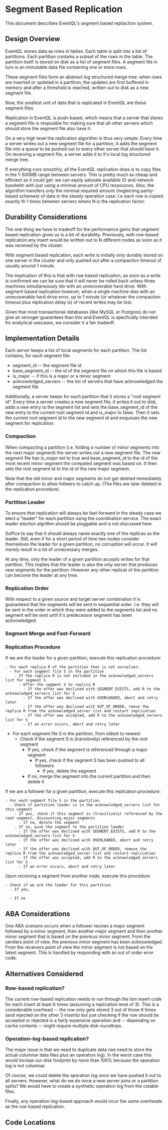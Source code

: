 Segment Based Replication
=========================

This document describes EventQL's segment based repliaction system.


Design Overview
---------------

EventQL stores data as rows in tables. Each table is split into a list of
partitions. Each partition contains a subset of the rows in the table. The
partition itself is stored on disk as a list of segment files. A segment file in
turn is an immutable data file containing one or more rows.

These segment files form an abstract log structured merge tree: when rows are
inserted or updated in a partition, the updates are first buffered in memory
and after a threshold is reached, written out to disk as a new segment file.

Now, the smallest unit of data that is replicated in EventQL are these segment
files.

Replication in EventQL is push-based, which means that a server that stores
a segment file is resposible for making sure that all other servers which should
store the segment file also have it.

On a very high level the replication algorithm is thus very simple: Every time
a server writes out a new segment file for a partition, it adds the segment file
into a queue to be pushed out to every other server that should have it. On
receiving a segment file, a server adds it to it's local log structured merge
tree.

If everything runs smoothly, all the EventQL replication does is to copy files
in the 1-500MB range between servers. This is pretty much as cheap and efficient
as it could get: we can easily saturate available IO and network bandwith with
just using a minimal amount of CPU ressources. Also, the algorithm transfers
only the minimal required amount (neglecting parity-based schemes) of data in
the steady operation case. I.e each row is copied exactly N-1 times between
servers where N is the replication factor.


Durability Considerations
-------------------------

The one thing we have to tradeoff for the performance gains that segment based
replication gives us is a bit of durability. Previously, with row-based
replication any insert would be written out to N different nodes as soon as
it was received by the cluster.

With segment based replication, each write is initially only durably stored
on one server in the cluster and only pushed out after a compaction timeout
of usually around 1 minute.

The implication of this is that with row based replication, as soon as a write
is confirmed we can be sure that it will never be rolled back unless three
machines simultaneously die with an unrecoverable hard drive. With segment
based replication however, when a single machine dies with an unrecoverable
hard drive error, up to 1 minute (or whatever the compaction timeout plus
replication delay is) of recent writes may be lost.

Given that most transactional databases (like MySQL or Postgres) do not give an
stronger guarantees than this and EventQL is specfically intended for analytical
usecases, we consider it a fair tradeoff.


Implementation Details
----------------------

Each server keeps a list of local segments for each partition. The list contains,
for each segment file:

  - segment_id -- the segment file id
  - base_segment_id -- the id of the segment file on which this file is based
  - is_major -- if this is a major or a minor segment
  - acknowledged_servers -- the list of servers that have acknowledged the segment file

Additionally, a server keeps for each partition that it stores a "root segment
id". Every time a server creates a new segment file, it writes it out to disk,
adds a new entry to the segment list and sets the base_segment_id of the new
entry to the current root segment id and is_major to false. Then it sets the
current root segment id to the new segment id and enqueues the new segment for
replication.

### Compaction

When compacting a partition (i.e. folding a number of minor segments into the
next major segment) the server writes out a new segment file. The new
segment file has is_major set to true and base_segment_id to the id of the
most recent minor segment the compated segment was based on. It then sets the
root segment id to the id of the new major segment.

Note that the old minor and major segments do not get deleted immediately after
compaction to allow follwers to catch up. (The files are later deleted in the
replication procedure)

### Partition Leader

To ensure that replication will always be fast-forward in the steady case we
elect a "leader" for each partition using the coordination service. The exact
leader election algrithm should be pluggable and is not discussed here.

Suffice to say that it should always name exactly one of the replicas as the
leader. Still, even if for a short period of time two nodes consider themselves
the leader for a given partition, no corruption will occur. It will merely result
in a lot of unnecessary merges.

At any time, only the leader of a given partition accepts writes for that
partition. This implies that the leader is also the only server that produces
new segments for the partition. However any other replicat of the partition
can become the leader at any time.

### Replication Order

With respect to a given source and target server combination it is guaranteed
that the segments will be sent in sequential order. I.e. they will be sent in
the order in which they were added to the segments list and no segment will be
sent until it's predecessor segment has been acknowledged.

### Segment Merge and Fast-Forward



### Replication Procedure

If we are the leader for a given partition, execute this replication procedure:

    - For each replica R of the partition that is not ourselves:
      - For each segment file S in the partition
        - If the replica R is not included in the acknowledged_servers list for segment S
          - Offer the segment S to replica R
            - If the offer was declined with SEGMENT_EXISTS, add R to the acknowledged_servers list for S
            - If the offer was declined with OVERLOADED, abort and retry later
            - If the offer was declined with OUT_OF_ORDER, rmove the replica R from the acknowledged_server list and restart replication
            - If the offer was accepted, add R to the acknowledged_servers list for S
            - If an error occurs, abort and retry later


   - For each segment file S in the partition, from oldest to newest
      - Check if the segment S is (transitively) referenced by the root segment
        - If yes, check if the segment is referenced through a major segment
           - If yes, check if the segment S has been pushed to all followers
             - If yes, delete the segment
        - If no, merge the segment into the current partition and then delete it


If we are a follower for a given partition, execute this replication procedure:

    - For each segment file S in the partition
      - Check if partition leader is in the acknowledged_servers list for this segment
        - If yes, check if this segment is (trasitively) referenced by the root segment, discounting major segments
          - If no, delete the segment
        - If no, push the segment to the partition leader
          - If the offer was declined with SEGMENT_EXISTS, add R to the acknowledged_servers list for S
          - If the offer was declined with OVERLOADED, abort and retry later
          - If the offer was declined with OUT_OF_ORDER, remove the replica R from the acknowledged_server list and restart replication
          - If the offer was accepted, add R to the acknowledged_servers list for S
          - If an error occurs, abort and retry later


Upon receiving a segment from another node, execute this procedure:

    - Check if we are the leader for this partition
      - If yes,

      - If no


ABA Considerations
------------------

One ABA scenario occurs when a follower recives a major segment followed by
a minor segment, then another major segment and then another minor segment
that is based on the previous minor segment. From the senders point of view,
the previous minor segment has been acknowledged. From the receivers point of
view the minor segment is not based on the latest segment. This is handled by
responding with an out of order error code.



Alternatives Considered
-----------------------

### Row-based replication?

The current row-based replication needs to run through the lsm insert code for
each insert at least 6 times (assuming a replication level of 3). This is a
considerable overhead -- the row only gets stored 3 out of those 6 times (and
rejected on the other 3 inserts) but just checking if the row should be accepted
or rejected is a fairly expensive operation and -- depending on cache contents --
might require multiple disk roundtrips.

### Operation-log-based replication?

The major issue is that we need to duplicate data (we need to store the actual
columnar data files plus an operation log). In the worst case this would increas
our disk footprint by more than 100% because the operation log is not columnar.

Of course, we could delete the operation log once we have pushed it out to all
servers. However, what do we do once a new server joins or a partition splits?
We would have to create a synthetic operation log from the cstable files.

Finally, any operation-log-based approach would incur the same overheads as the
row based replication.


Code Locations
--------------



